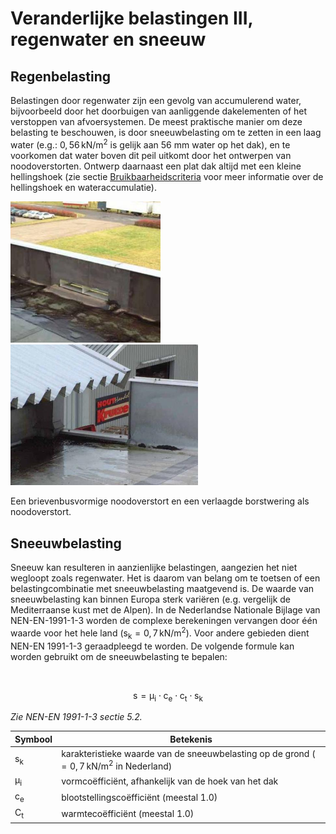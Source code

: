 # Veranderlijke belastingen III, regenwater en sneeuw

## Regenbelasting

Belastingen door regenwater zijn een gevolg van accumulerend water, bijvoorbeeld door het doorbuigen van aanliggende dakelementen of het verstoppen van afvoersystemen. De meest praktische manier om deze belasting te beschouwen, is door sneeuwbelasting om te zetten in een laag water (e.g.: $\mathsf{0,56 \, kN/m^2}$ is gelijk aan 56 mm water op het dak), en te voorkomen dat water boven dit peil uitkomt door het ontwerpen van noodoverstorten. Ontwerp daarnaast een plat dak altijd met een kleine hellingshoek (zie sectie [Bruikbaarheidscriteria](../belastingen/bruikbaarheidscriteria.md) voor meer informatie over de hellingshoek en wateraccumulatie).

<img src="Images/noodafvoer_4_brievenbus_www_adviesbureau_hageman_nl.jpg" alt="Noodoverstort 1" class="bg-primary" width="240px"> <img src="Images/noodafvoer_6_plaatselijk_sterk_verlaagde_borstwering_www_adviesbureau_hageman_nl.jpg" alt="Noodoverstort 2" class="bg-primary" width="300px">

Een brievenbusvormige noodoverstort en een verlaagde borstwering als noodoverstort.

## Sneeuwbelasting

Sneeuw kan resulteren in aanzienlijke belastingen, aangezien het niet wegloopt zoals regenwater. Het is daarom van belang om te toetsen of een belastingcombinatie met sneeuwbelasting maatgevend is. De waarde van sneeuwbelasting kan binnen Europa sterk variëren (e.g. vergelijk de Mediterraanse kust met de Alpen). In de Nederlandse Nationale Bijlage van NEN-EN-1991-1-3 worden de complexe berekeningen vervangen door één waarde voor het hele land ($\mathsf{s_k=0,7 \, kN/m^2}$). Voor andere gebieden dient NEN-EN 1991-1-3 geraadpleegd te worden. De volgende formule kan worden gebruikt om de sneeuwbelasting te bepalen:

<br>

$$
\mathsf{s = \mu_i \cdot c_e \cdot c_t \cdot s_k}
$$

*Zie NEN-EN 1991-1-3 sectie 5.2.*

| Symbool         | Betekenis                                                      |
|-----------------|---------------------------------------------------------------|
| $\mathsf{s_k}$ | karakteristieke waarde van de sneeuwbelasting op de grond ($\mathsf{=0,7 \, kN/m^2}$ in Nederland) |
| $\mathsf{\mu_i}$ | vormcoëfficiënt, afhankelijk van de hoek van het dak         |
| $\mathsf{c_e}$   | blootstellingscoëfficiënt (meestal 1.0)                      |
| $\mathsf{C_t}$   | warmtecoëfficiënt (meestal 1.0)                             |
